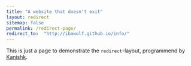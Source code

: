```yaml
---
title: "A website that doesn't exit"
layout: redirect
sitemap: false
permalink: /redirect-page/
redirect_to:  "http://ibawolf.github.io/info/"
---
```

This is just a page to demonstrate the `redirect`-layout, programmend by [Kanishk](http://codingtips.kanishkkunal.in/about/).